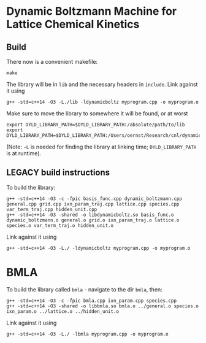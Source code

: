 # Dynamic Boltzmann Machine for Lattice Chemical Kinetics

## Build

There now is a convenient makefile:
```
make
```
The library will be in `lib` and the necessary headers in `include`. Link against it using
```
g++ -std=c++14 -O3 -L./lib -ldynamicboltz myprogram.cpp -o myprogram.o
```
Make sure to move the library to somewhere it will be found, or at worst
```
export DYLD_LIBRARY_PATH=$DYLD_LIBRARY_PATH:/absolute/path/to/lib
export DYLD_LIBRARY_PATH=$DYLD_LIBRARY_PATH:/Users/oernst/Research/cnl/dynamic_boltzmann_cpp/lib
```
(Note: `-L` is needed for finding the library at linking time; `DYLD_LIBRARY_PATH` is at runtime).

## LEGACY build instructions

To build the library:
```
g++ -std=c++14 -O3 -c -fpic basis_func.cpp dynamic_boltzmann.cpp general.cpp grid.cpp ixn_param_traj.cpp lattice.cpp species.cpp var_term_traj.cpp hidden_unit.cpp
g++ -std=c++14 -O3 -shared -o libdynamicboltz.so basis_func.o dynamic_boltzmann.o general.o grid.o ixn_param_traj.o lattice.o species.o var_term_traj.o hidden_unit.o
```

Link against it using
```
g++ -std=c++14 -O3 -L./ -ldynamicboltz myprogram.cpp -o myprogram.o
```

# BMLA

To build the library called `bmla` - navigate to the dir `bmla`, then:
```
g++ -std=c++14 -O3 -c -fpic bmla.cpp ixn_param.cpp species.cpp
g++ -std=c++14 -O3 -shared -o libbmla.so bmla.o ../general.o species.o ixn_param.o ../lattice.o ../hidden_unit.o
```

Link against it using
```
g++ -std=c++14 -O3 -L./ -lbmla myprogram.cpp -o myprogram.o
```